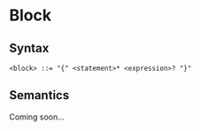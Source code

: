 # Block

## Syntax

```
<block> ::= "{" <statement>* <expression>? "}"
```

## Semantics

Coming soon...
